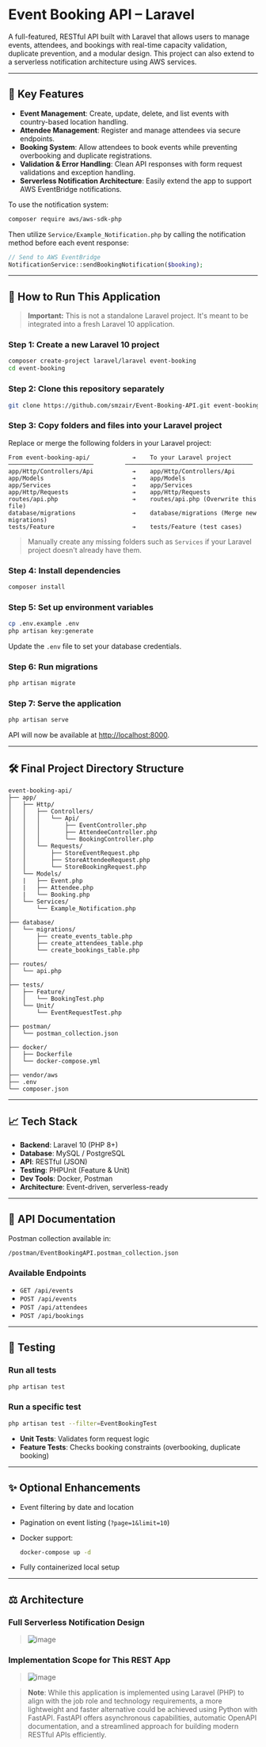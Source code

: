 # Event Booking API – Laravel

A full-featured, RESTful API built with Laravel that allows users to manage events, attendees, and bookings with real-time capacity validation, duplicate prevention, and a modular design. This project can also extend to a serverless notification architecture using AWS services.

---

## 🔹 Key Features

* **Event Management**: Create, update, delete, and list events with country-based location handling.
* **Attendee Management**: Register and manage attendees via secure endpoints.
* **Booking System**: Allow attendees to book events while preventing overbooking and duplicate registrations.
* **Validation & Error Handling**: Clean API responses with form request validations and exception handling.
* **Serverless Notification Architecture**: Easily extend the app to support AWS EventBridge notifications.

To use the notification system:

```bash
composer require aws/aws-sdk-php
```

Then utilize `Service/Example_Notification.php` by calling the notification method before each event response:

```php
// Send to AWS EventBridge
NotificationService::sendBookingNotification($booking);
```

---

## 🧱️ How to Run This Application

> **Important:** This is not a standalone Laravel project. It's meant to be integrated into a fresh Laravel 10 application.

### Step 1: Create a new Laravel 10 project

```bash
composer create-project laravel/laravel event-booking
cd event-booking
```

### Step 2: Clone this repository separately

```bash
git clone https://github.com/smzair/Event-Booking-API.git event-booking-api
```

### Step 3: Copy folders and files into your Laravel project

Replace or merge the following folders in your Laravel project:

```
From event-booking-api/            ➔    To your Laravel project
────────────────────────         ────────────────────────────────────
app/Http/Controllers/Api           ➔    app/Http/Controllers/Api
app/Models                         ➔    app/Models
app/Services                       ➔    app/Services
app/Http/Requests                  ➔    app/Http/Requests
routes/api.php                     ➔    routes/api.php (Overwrite this file)
database/migrations                ➔    database/migrations (Merge new migrations)
tests/Feature                      ➔    tests/Feature (test cases)
```

> Manually create any missing folders such as `Services` if your Laravel project doesn't already have them.

### Step 4: Install dependencies

```bash
composer install
```

### Step 5: Set up environment variables

```bash
cp .env.example .env
php artisan key:generate
```

Update the `.env` file to set your database credentials.

### Step 6: Run migrations

```bash
php artisan migrate
```

### Step 7: Serve the application

```bash
php artisan serve
```

API will now be available at [http://localhost:8000](http://localhost:8000).

---

## 🛠️ Final Project Directory Structure

```
event-booking-api/
├── app/
│   ├── Http/
│   │   ├── Controllers/
│   │   │   └── Api/
│   │   │       ├── EventController.php
│   │   │       ├── AttendeeController.php
│   │   │       └── BookingController.php
│   │   └── Requests/
│   │       ├── StoreEventRequest.php
│   │       ├── StoreAttendeeRequest.php
│   │       └── StoreBookingRequest.php
│   └── Models/
│   |   ├── Event.php
│   |   ├── Attendee.php
│   |   └── Booking.php
│   └── Services/
│       └── Example_Notification.php
│
├── database/
│   └── migrations/
│       ├── create_events_table.php
│       ├── create_attendees_table.php
│       └── create_bookings_table.php
│
├── routes/
│   └── api.php
│
├── tests/
│   ├── Feature/
│   │   └── BookingTest.php
│   └── Unit/
│       └── EventRequestTest.php
│
├── postman/
│   └── postman_collection.json
│
├── docker/
│   ├── Dockerfile
│   └── docker-compose.yml
│
├── vendor/aws
├── .env
└── composer.json
```

---

## 📈 Tech Stack

* **Backend**: Laravel 10 (PHP 8+)
* **Database**: MySQL / PostgreSQL
* **API**: RESTful (JSON)
* **Testing**: PHPUnit (Feature & Unit)
* **Dev Tools**: Docker, Postman
* **Architecture**: Event-driven, serverless-ready

---

## 📃 API Documentation

Postman collection available in:

```
/postman/EventBookingAPI.postman_collection.json
```

### Available Endpoints

* `GET /api/events`
* `POST /api/events`
* `POST /api/attendees`
* `POST /api/bookings`

---

## 🔮 Testing

### Run all tests

```bash
php artisan test
```

### Run a specific test

```bash
php artisan test --filter=EventBookingTest
```

* **Unit Tests**: Validates form request logic
* **Feature Tests**: Checks booking constraints (overbooking, duplicate booking)

---

## ✨ Optional Enhancements

* Event filtering by date and location
* Pagination on event listing (`?page=1&limit=10`)
* Docker support:

  ```bash
  docker-compose up -d
  ```
* Fully containerized local setup

---

## ⚖️ Architecture

### Full Serverless Notification Design

> ![image](https://github.com/user-attachments/assets/971e95e6-cf32-4e25-860f-17f7d483a587)

### Implementation Scope for This REST App

> ![image](https://github.com/user-attachments/assets/de3585fb-9ea6-4f26-9734-b5a4bca7506e)

> **Note**: While this application is implemented using Laravel (PHP) to align with the job role and technology requirements, a more lightweight and faster alternative could be achieved using Python with FastAPI. FastAPI offers asynchronous capabilities, automatic OpenAPI documentation, and a streamlined approach for building modern RESTful APIs efficiently.
